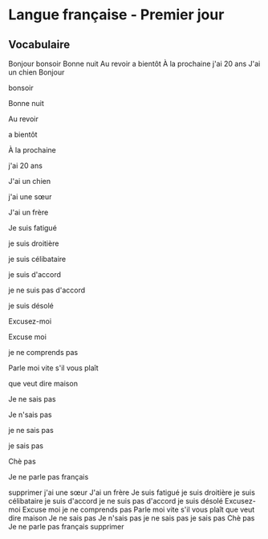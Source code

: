 # Langue française - Premier jour

## Vocabulaire
Bonjour
bonsoir
Bonne nuit
Au revoir
a bientôt
À la prochaine
j'ai 20 ans
J'ai un chien 
Bonjour

bonsoir

Bonne nuit

Au revoir

a bientôt

À la prochaine

j'ai 20 ans

J'ai un chien 

j'ai une sœur

J'ai un frère

Je suis fatigué

je suis droitière 

je suis célibataire

je suis d'accord 

je ne suis pas d'accord

je suis désolé

Excusez-moi

Excuse moi

je ne comprends pas

Parle moi vite s'il vous plaît

que veut dire maison

Je ne sais pas

Je n'sais pas 

je ne sais pas

je sais pas

Chè pas

Je ne parle pas français

supprimer  j'ai une sœur
J'ai un frère
Je suis fatigué
je suis droitière 
je suis célibataire
je suis d'accord 
je ne suis pas d'accord
je suis désolé
Excusez-moi
Excuse moi
je ne comprends pas
Parle moi vite s'il vous plaît
que veut dire maison
Je ne sais pas
Je n'sais pas 
je ne sais pas
je sais pas
Chè pas
Je ne parle pas français
supprimer  
